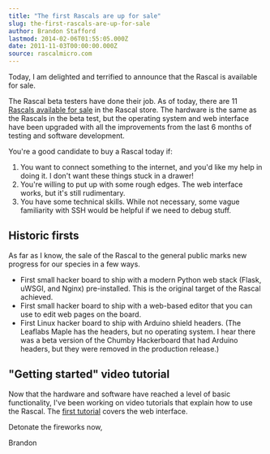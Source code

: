 ```yaml
---
title: "The first Rascals are up for sale"
slug: the-first-rascals-are-up-for-sale
author: Brandon Stafford
lastmod: 2014-02-06T01:55:05.000Z
date: 2011-11-03T00:00:00.000Z
source: rascalmicro.com
---
```

Today, I am delighted and terrified to announce that the Rascal is available for sale.

The Rascal beta testers have done their job. As of today, there are 11 [Rascals available for sale][1] in the Rascal store. The hardware is the same as the Rascals in the beta test, but the operating system and web interface have been upgraded with all the improvements from the last 6 months of testing and software development.

You're a good candidate to buy a Rascal today if:

 1. You want to connect something to the internet, and you'd like my help in doing it. I don't want these things stuck in a drawer!
 2. You're willing to put up with some rough edges. The web interface works, but it's still rudimentary.
 3. You have some technical skills. While not necessary, some vague familiarity with SSH would be helpful if we need to debug stuff.

## Historic firsts ##

As far as I know, the sale of the Rascal to the general public marks new progress for our species in a few ways.

 * First small hacker board to ship with a modern Python web stack (Flask, uWSGI, and Nginx) pre-installed. This is the original target of the Rascal achieved.
 * First small hacker board to ship with a web-based editor that you can use to edit web pages on the board.
 * First Linux hacker board to ship with Arduino shield headers. (The Leaflabs Maple has the headers, but no operating system. I hear there was a beta version of the Chumby Hackerboard that had Arduino headers, but they were removed in the production release.)

## "Getting started" video tutorial ##

Now that the hardware and software have reached a level of basic functionality, I've been working on video tutorials that explain how to use the Rascal. The [first tutorial][2] covers the web interface.

Detonate the fireworks now,

Brandon

[1]: http://store.rascalmicro.com/
[2]: /docs/basic-tutorial-getting-started.html
